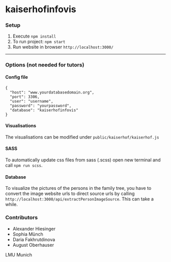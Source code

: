 # kaiserhofinfovis

### Setup

1) Execute `npm install`
2) To run project: `npm start`
3) Run website in browser `http://localhost:3000/`

---
### Options (not needed for tutors)

#### Config file

```
{
  "host": "www.yourdatabasedomain.org",
  "port": 3306,
  "user": "username",
  "password": "yourpassword",
  "database": "kaiserhofinfovis"
}
```

#### Visualisations
The visualisations can be modified under `public/kaiserhof/kaiserhof.js`

#### SASS
To automatically update css files from sass (.scss) open new terminal and call `npm run scss`.

#### Database
To visualize the pictures of the persons in the family tree, 
you have to convert the image website urls to direct source urls by calling `http://localhost:3000/api/extractPersonImageSource`. 
This can take a while.

### Contributors

- Alexander Hiesinger
- Sophia Münch
- Daria Fakhrutdinova
- August Oberhauser

LMU Munich